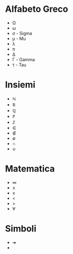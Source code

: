 # Alfabeto Greco

- Ω
- ω
- σ - Sigma
- μ - Mu
- λ
- π
- Δ
- Γ - Gamma
- τ - Tau



# Insiemi

- ℕ
- ℝ
- ℚ
- ℙ
- ℤ
- ∈
- ∉
- ∅
- ∩
- ∪



# Matematica

- ∞
- ≤
- ≥
- <
- \>
- ∀



# Simboli

- ➔
- 

